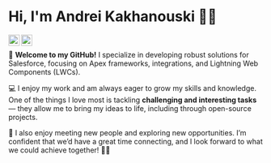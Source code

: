 # Hi, I'm Andrei Kakhanouski 👋🚀

[<img align="left" alt="akohan91 | Gmail" title="Gmail"  width="22px" src="https://cdn.simpleicons.org/gmail" />](mailto:akohan91@gmail.com)
[<img align="left" alt="akohan91 | LinkedIn" title="LinkedIn" width="22px" src="https://cdn.simpleicons.org/googlemessages" />](https://www.linkedin.com/in/akohan)
</br>

🌟 **Welcome to my GitHub!** I specialize in developing robust solutions for Salesforce, focusing on Apex frameworks, integrations, and Lightning Web Components (LWCs).  

💻 I enjoy my work and am always eager to grow my skills and knowledge. One of the things I love most is tackling **challenging and interesting tasks** — they allow me to bring my ideas to life, including through open-source projects.

🤝 I also enjoy meeting new people and exploring new opportunities. I’m confident that we’d have a great time connecting, and I look forward to what we could achieve together! 🚀✨



<!--
**akohan91/akohan91** is a ✨ _special_ ✨ repository because its `README.md` (this file) appears on your GitHub profile.
Here are some ideas to get you started:
- 🔭 I’m currently working on ...
- 🌱 I’m currently learning ...
- 👯 I’m looking to collaborate on ...
- 🤔 I’m looking for help with ...
- 💬 Ask me about ...
- 📫 How to reach me: ...
- 😄 Pronouns: ...
- ⚡ Fun fact: ...
-->
